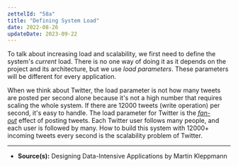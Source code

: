 ```yaml
---
zettelId: "58a"
title: "Defining System Load"
date: 2022-08-26
updateDate: 2023-09-22
---
```


To talk about increasing load and scalability, we first need to define the system's _current_ load. There is no one way of doing it as it depends on the project and its architecture, but we use _load parameters_. These parameters will be different for every application.

When we think about Twitter, the load parameter is not how many tweets are posted per second alone because it's not a high number that requires scaling the whole system. If there are 12000 tweets (write operation) per second, it's easy to handle. The load parameter for Twitter is the [_fan-out_](https://en.wikipedia.org/wiki/Fan-out_(software)) effect of posting tweets. Each Twitter user follows many people, and each user is followed by many. How to build this system with 12000+ incoming tweets every second is the scalability problem of Twitter.

---

- **Source(s):** Designing Data-Intensive Applications by Martin Kleppmann
